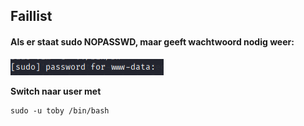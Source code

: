 ## Faillist

#### Als er staat sudo NOPASSWD, maar geeft wachtwoord nodig weer:

![alt text](image.png)

**Switch naar user met**

```
sudo -u toby /bin/bash
```